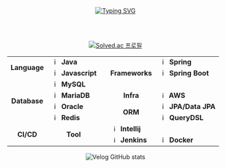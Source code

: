 <div align="center">
<br><br> 
   
<!-- Don't just fork or copy it. Star it, please 🥺  -->

[![Typing SVG](https://readme-typing-svg.herokuapp.com?font=Oleo+Script&color=4682B4&size=35&center=true&vCenter=true&width=404&height=53&lines=%E3%80%80%E3%80%80Hi+there%2C+I'm+Ryeojin.+%E3%80%80%E3%80%80)](https://git.io/typing-svg)

<br><br> 
 
<!-- devpla's profile -->

[![Solved.ac 프로필](http://mazassumnida.wtf/api/v2/generate_badge?boj=sooon9254)](https://solved.ac/sooon9254)
<!--  <img src="http://mazandi.herokuapp.com/api?handle=sooon9254&theme=warm"/> -->

<table>
  <tr>
    <td rowspan="2" align="center"><b>Language</td>
    <td><img src="https://staging.svgrepo.com/show/184143/java.svg" width="16px" alt="_icon" />&nbsp;&nbsp;<b>Java</td>
    <td rowspan="8"></td>
    <td rowspan="3" align="center"><b>Frameworks</b></td>
    <td><img src="https://user-images.githubusercontent.com/112257466/209075018-0a1f7f14-a910-4d16-a4e4-51929b99e1ae.png" width="16px" alt="_icon" />&nbsp;&nbsp;<b>Spring</b></td>
  </tr>
  <tr>
    <td><img src="https://www.svgrepo.com/show/303206/javascript-logo.svg" width="16px" alt="_icon" />&nbsp;&nbsp;<b>Javascript</td>
    <td><img src="https://user-images.githubusercontent.com/112257466/209075280-78be8487-7d6a-485c-92a8-d6677f0caab9.png" width="16px" alt="_icon" />&nbsp;&nbsp;<b>Spring Boot</b></td>
  </tr>
  <tr>
    <td rowspan="4" align="center"><b>Database</td>
    <td><img src="https://user-images.githubusercontent.com/112257466/209078356-d9120e3d-9498-4ee4-a38d-139a263910f4.png" width="16px" alt="_icon" />&nbsp;&nbsp;<b>MySQL</b></td>
    <!--<td><img src="https://www.svgrepo.com/show/303157/react-logo.svg" width="16px" alt="_icon" />&nbsp;&nbsp;<b>React-Native</td>-->
  </tr>
  <tr>
    <td><img src="https://www.svgrepo.com/show/373824/mariadb.svg" width="16px" alt="_icon" />&nbsp;&nbsp;<b>MariaDB</b></td>
    <td align="center"><b>Infra</td>
    <td><img src="https://static-00.iconduck.com/assets.00/aws-icon-2048x2048-274bm1xi.png" width="15px" alt="_icon" />&nbsp;&nbsp;<b>AWS</b></td>
  </tr>
  <tr>
    <td><img src="https://www.svgrepo.com/show/448245/oracle.svg" width="16px" alt="_icon" />&nbsp;&nbsp;<b>Oracle</td>
    <td rowspan="2" align="center"><b>ORM</td>
    <td><img src="https://user-images.githubusercontent.com/112257466/209076523-777fe02a-455f-48a0-a4b1-aeb9fff17b10.png" width="16px" alt="_icon" />&nbsp;&nbsp;<b>JPA/Data JPA</td>
  </tr>
  <tr>
    <td><img src="https://www.svgrepo.com/show/354272/redis.svg" width="16px" alt="_icon" />&nbsp;&nbsp;<b>Redis</td>
    <td><img src="https://github.com/GDSC-Team-J/ADDI-ML/assets/112257466/dff863c4-fb90-4747-a621-bdbd2c44a0be" width="16px" alt="_icon" />&nbsp;&nbsp;<b>QueryDSL</b></td>
  </tr>
  <tr>
    <td rowspan="2" align="center"><b>CI/CD</b></td>
    <!--<td><img src="https://seeklogo.com/images/G/github-actions-logo-031704BDC6-seeklogo.com.png" width="15px" alt="_icon" />&nbsp;&nbsp;<b>GitHub Actions</b></td>-->
    <td rowspan="2" align="center"><b>Tool</b></td>
    <td><img src="https://resources.jetbrains.com/storage/products/company/brand/logos/IntelliJ_IDEA_icon.png" width="15px" alt="_icon" />&nbsp;&nbsp;<b>Intellij</b></td>
  </tr>
  <tr>
    <td><img src="https://www.jenkins.io/images/logos/jenkins/jenkins.png" width="15px" alt="_icon" />&nbsp;&nbsp;<b>Jenkins</b></td>
    <td><img src="https://www.docker.com/wp-content/uploads/2022/03/Moby-logo.png" width="16px" alt="_icon" />&nbsp;&nbsp;<b>Docker</b></td>
  </tr>
</table>

![Velog GitHub stats](https://velog-github-badge.vercel.app/badge/rgo?theme=light&posts=3)
